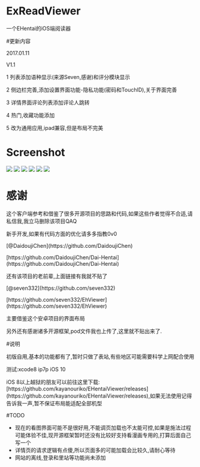 # ExReadViewer
一个EHentai的iOS端阅读器

#更新内容
<p>2017.01.11 
<p>V1.1 
<p>1 列表添加语种显示(来源Seven,感谢)和评分模块显示
<p>2 侧边栏完善,添加设置界面功能-隐私功能(密码和TouchID),关于界面完善
<p>3 详情界面评论列表添加评论人跳转
<p>4 热门,收藏功能添加
<p>5 改为通用应用,ipad兼容,但是布局不完美

# Screenshot
![](https://ww4.sinaimg.cn/large/006tNbRwgw1fbd47i63qtj30yi1pcqia.jpg)
![](https://ww4.sinaimg.cn/large/006tNbRwgw1fbcn6ja25xj30yi1pc79p.jpg)
![](https://ww1.sinaimg.cn/large/006tNbRwgw1fbcn756g3oj30yi1pcamz.jpg)
![](https://ww4.sinaimg.cn/large/006tNbRwgw1fbcn7dthorj30yi1pcwje.jpg)
![](https://ww1.sinaimg.cn/large/006tNbRwgw1fbcn7zuko7j30yi1pc4cm.jpg)
![](https://ww2.sinaimg.cn/large/006tNbRwgw1fbd47rj146j30yi1pcaxr.jpg)

# 感谢
<p>这个客户端参考和借鉴了很多开源项目的思路和代码,如果这些作者觉得不合适,请私信我,我立马删除该项目QAQ
<p>新手开发,如果有代码方面的优化请多多指教0v0

<p>[@DaidoujiChen](https://github.com/DaidoujiChen)
<p>[https://github.com/DaidoujiChen/Dai-Hentai](https://github.com/DaidoujiChen/Dai-Hentai)
<p>还有该项目的老前辈,上面链接有我就不贴了

<p>[@seven332](https://github.com/seven332)
<p>[https://github.com/seven332/EhViewer](https://github.com/seven332/EhViewer)
<p>主要借鉴这个安卓项目的界面布局

<p>另外还有感谢诸多开源框架,pod文件我也上传了,这里就不贴出来了.

#说明
<p>初版自用,基本的功能都有了,暂时只做了表站,有些地区可能需要科学上网配合使用
<p>测试:xcode8 ip7p iOS 10
<p>iOS 8以上越狱的朋友可以前往这里下载:[https://github.com/kayanouriko/EHentaiViewer/releases](https://github.com/kayanouriko/EHentaiViewer/releases),如果无法使用记得告诉我一声,暂不保证布局能适配全部机型

#TODO
* 现在的看图界面可能不是很好用,不能调页加载也不太能可控,如果是施法过程可能体验不佳,现开源框架暂时还没有比较好支持看漫画专用的,打算后面自己写一个
* 详情页的请求逻辑有点傻,所以页面多的可能加载会比较久,请耐心等待
* 网站的离线,登录和里站等功能尚未添加


